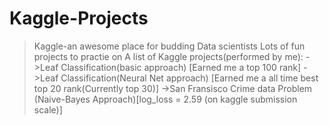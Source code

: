 # Kaggle-Projects

>Kaggle-an awesome place for budding Data scientists
>Lots of fun projects to practie on
>A list of Kaggle projects(performed by me):
>->Leaf Classification(basic approach) [Earned me a top 100 rank]
>->Leaf Classification(Neural Net approach) [Earned me a all time best top 20 rank(Currently top 30)]
>->San Fransisco Crime data Problem (Naive-Bayes Approach)[log_loss = 2.59 (on kaggle submission scale)]

